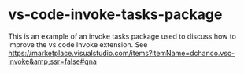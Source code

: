 # vs-code-invoke-tasks-package
This is an example of an invoke tasks package used to discuss how to improve the vs code Invoke extension. See https://marketplace.visualstudio.com/items?itemName=dchanco.vsc-invoke&amp;ssr=false#qna


